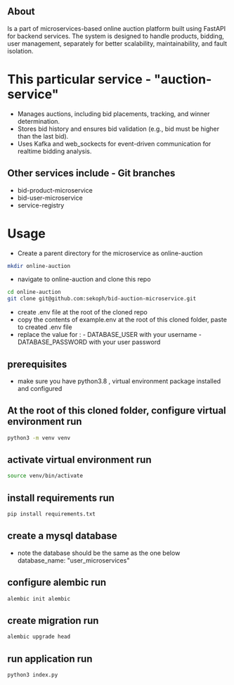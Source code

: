 ## About
Is a part of microservices-based online auction platform built using FastAPI for backend services. The system is designed to handle products, bidding, user management, separately for better scalability, maintainability, and fault isolation.

# This particular service - "auction-service"
- Manages auctions, including bid placements, tracking, and winner determination.
- Stores bid history and ensures bid validation (e.g., bid must be higher than the last bid).
- Uses Kafka and web_sockects for event-driven communication for realtime bidding analysis.

## Other services include - Git branches
- bid-product-microservice
- bid-user-microservice
- service-registry

# Usage
- Create a parent directory for the microservice as online-auction

```sh
mkdir online-auction
```
- navigate to online-auction and clone this repo

```sh
cd online-auction
git clone git@github.com:sekoph/bid-auction-microservice.git
```
- create .env file at the root of the cloned repo
- copy the contents of example.env at the root of this cloned folder, paste to created .env file
- replace the value for :
       - DATABASE_USER with your username
       - DATABASE_PASSWORD with your user password



## prerequisites
- make sure you have python3.8 , virtual environment package installed and configured

## At the root of this cloned folder, configure virtual environment run
```sh
python3 -m venv venv
```

## activate virtual environment run
```sh
source venv/bin/activate
```

## install requirements run
```sh
pip install requirements.txt
```

## create a mysql database
- note the database should be the same as the one below
database_name: "user_microservices"


## configure alembic run
```sh
alembic init alembic
```

## create migration run
```sh
alembic upgrade head
```


## run application run
```sh
python3 index.py
```


